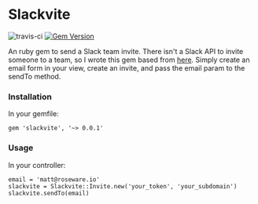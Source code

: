 # Slackvite
![travis-ci](https://travis-ci.org/rosendin/slackvite.svg?branch=master) [![Gem Version](https://badge.fury.io/rb/slackvite.svg)](https://badge.fury.io/rb/slackvite)

An ruby gem to send a Slack team invite. There isn't a Slack API to invite someone to a team, so I wrote this gem based from [here](https://github.com/outsideris/slack-invite-automation). Simply create an email form in your view, create an invite, and pass the email param to the sendTo method.

### Installation
In your gemfile:
```
gem 'slackvite', '~> 0.0.1'
```

### Usage
In your controller:
```
email = 'matt@roseware.io'
slackvite = Slackvite::Invite.new('your_token', 'your_subdomain')
slackvite.sendTo(email)
```
